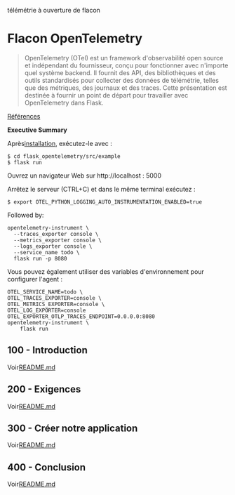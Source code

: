 télémétrie à ouverture de flacon

# Flacon OpenTelemetry

> OpenTelemetry (OTel) est un framework d'observabilité open source et indépendant du fournisseur, conçu pour fonctionner avec n'importe quel système backend. Il fournit des API, des bibliothèques et des outils standardisés pour collecter des données de télémétrie, telles que des métriques, des journaux et des traces. Cette présentation est destinée à fournir un point de départ pour travailler avec OpenTelemetry dans Flask.

[Références](./REFERENCES.md)

**Executive Summary**

Après[installation](./300/100/README.md), exécutez-le avec :

    $ cd flask_opentelemetry/src/example
    $ flask run

Ouvrez un navigateur Web sur http&#x3A;//localhost : 5000

Arrêtez le serveur (CTRL+C) et dans le même terminal exécutez :

    $ export OTEL_PYTHON_LOGGING_AUTO_INSTRUMENTATION_ENABLED=true

Followed by:

    opentelemetry-instrument \
      --traces_exporter console \
      --metrics_exporter console \
      --logs_exporter console \
      --service_name todo \
      flask run -p 8080

Vous pouvez également utiliser des variables d'environnement pour configurer l'agent :

    OTEL_SERVICE_NAME=todo \
    OTEL_TRACES_EXPORTER=console \
    OTEL_METRICS_EXPORTER=console \
    OTEL_LOG_EXPORTER=console
    OTEL_EXPORTER_OTLP_TRACES_ENDPOINT=0.0.0.0:8080
    opentelemetry-instrument \
        flask run

## 100 - Introduction

Voir[README.md](./100/README.md)

## 200 - Exigences

Voir[README.md](./200/README.md)

## 300 - Créer notre application

Voir[README.md](./300/README.md)

## 400 - Conclusion

Voir[README.md](./400/README.md)
